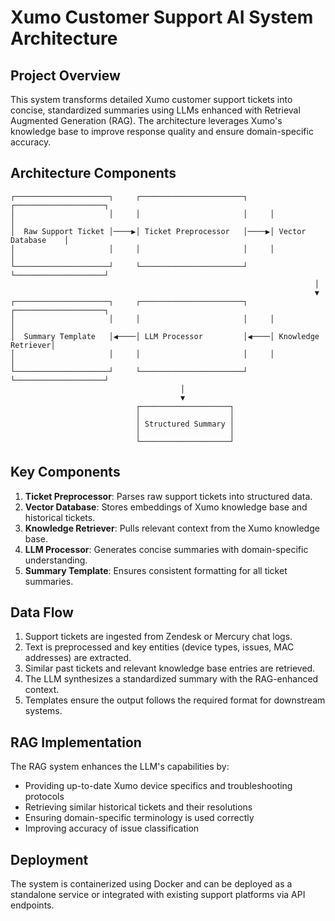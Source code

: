 # Xumo Customer Support AI System Architecture

## Project Overview

This system transforms detailed Xumo customer support tickets into concise, standardized summaries using LLMs enhanced with Retrieval Augmented Generation (RAG). The architecture leverages Xumo's knowledge base to improve response quality and ensure domain-specific accuracy.

## Architecture Components

```
┌─────────────────────┐     ┌───────────────────────┐     ┌────────────────────┐
│                     │     │                       │     │                    │
│  Raw Support Ticket │────▶│ Ticket Preprocessor   │────▶│ Vector Database    │
│                     │     │                       │     │                    │
└─────────────────────┘     └───────────────────────┘     └────────────────────┘
                                                                    │
                                                                    ▼
┌─────────────────────┐     ┌───────────────────────┐     ┌────────────────────┐
│                     │     │                       │     │                    │
│  Summary Template   │◀────│ LLM Processor         │◀────│ Knowledge Retriever│
│                     │     │                       │     │                    │
└─────────────────────┘     └───────────────────────┘     └────────────────────┘
                                      │
                                      ▼
                            ┌────────────────────┐
                            │                    │
                            │ Structured Summary │
                            │                    │
                            └────────────────────┘
```

## Key Components

1. **Ticket Preprocessor**: Parses raw support tickets into structured data.
2. **Vector Database**: Stores embeddings of Xumo knowledge base and historical tickets.
3. **Knowledge Retriever**: Pulls relevant context from the Xumo knowledge base.
4. **LLM Processor**: Generates concise summaries with domain-specific understanding.
5. **Summary Template**: Ensures consistent formatting for all ticket summaries.

## Data Flow

1. Support tickets are ingested from Zendesk or Mercury chat logs.
2. Text is preprocessed and key entities (device types, issues, MAC addresses) are extracted.
3. Similar past tickets and relevant knowledge base entries are retrieved.
4. The LLM synthesizes a standardized summary with the RAG-enhanced context.
5. Templates ensure the output follows the required format for downstream systems.

## RAG Implementation

The RAG system enhances the LLM's capabilities by:
- Providing up-to-date Xumo device specifics and troubleshooting protocols
- Retrieving similar historical tickets and their resolutions
- Ensuring domain-specific terminology is used correctly
- Improving accuracy of issue classification

## Deployment

The system is containerized using Docker and can be deployed as a standalone service or integrated with existing support platforms via API endpoints.
